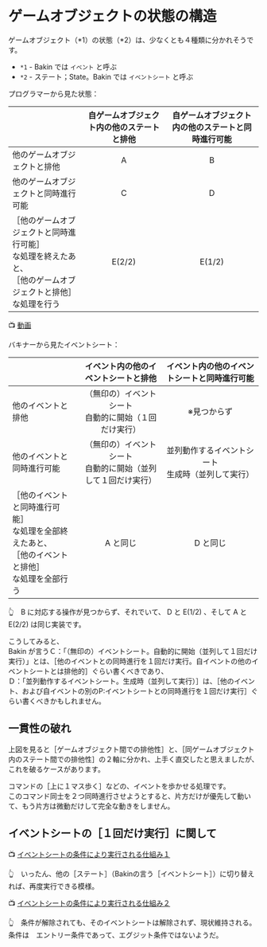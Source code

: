 # ゲームオブジェクトの状態の構造

ゲームオブジェクト（*1）の状態（*2）は、少なくとも４種類に分かれそうです。  

* `*1` - Bakin では `イベント` と呼ぶ
* `*2` - ステート；State。Bakin では `イベントシート` と呼ぶ

プログラマーから見た状態：  

|                                      | 自ゲームオブジェクト内の他のステートと排他 | 自ゲームオブジェクト内の他のステートと同時進行可能 |
|--------------------------------------|:------------------------------------------:|:--------------------------------------------------:|
| 他のゲームオブジェクトと排他         |                      A                     |                           B                        |
| 他のゲームオブジェクトと同時進行可能 |                      C                     |                           D                        |
| ［他のゲームオブジェクトと同時進行可能］<br/>な処理を終えたあと、<br/>［他のゲームオブジェクトと排他］<br/>な処理を行う | E(2/2) | E(1/2)  |

📺 [動画](https://x.com/muzudho1/status/1862759766155788622)  

バキナーから見たイベントシート：  

|                                      |             イベント内の他のイベントシートと排他               | イベント内の他のイベントシートと同時進行可能 |
|--------------------------------------|:--------------------------------------------------------------:|:--------------------------------------------:|
| 他のイベントと排他                   |    （無印の）イベントシート<br>自動的に開始（１回だけ実行）    |                  ※見つからず                |
| 他のイベントと同時進行可能           |（無印の）イベントシート<br>自動的に開始（並列して１回だけ実行）| 並列動作するイベントシート<br/>生成時（並列して実行） |
| ［他のイベントと同時進行可能］<br/>な処理を全部終えたあと、<br/>［他のイベントと排他］<br/>な処理を全部行う | A と同じ | D と同じ |

👆　B に対応する操作が見つからず、それでいて、 D と E(1/2) 、そして A と E(2/2) は同じ実装です。  

こうしてみると、  
Bakin が言うＣ：「（無印の）イベントシート。自動的に開始（並列して１回だけ実行）」とは、［他のイベントとの同時進行を１回だけ実行。自イベントの他のイベントシートとは排他的］ぐらい書くべきであり、  
Ｄ：「並列動作するイベントシート。生成時（並列して実行）］は、［他のイベント、および自イベントの別のP:イベントシートとの同時進行を１回だけ実行］ぐらい書くべきかもしれません。  

## 一貫性の破れ

上図を見ると［ゲームオブジェクト間での排他性］と、［同ゲームオブジェクト内のステート間での排他性］の２軸に分かれ、上手く直交したと思えましたが、  
これを破るケースがあります。  

コマンドの［上に１マス歩く］などの、イベントを歩かせる処理です。  
このコマンド同士を２つ同時進行させようとすると、片方だけが優先して動いて、もう片方は微動だけして完全な動きをしません。  

## イベントシートの［１回だけ実行］に関して

📺 [イベントシートの条件により実行される仕組み１](https://x.com/muzudho1/status/1870691906847674458)  

👆　いったん、他の［ステート］（Bakinの言う［イベントシート］）に切り替えれば、再度実行できる模様。  

📺 [イベントシートの条件により実行される仕組み２](https://x.com/muzudho1/status/1870707403475628432)  

👆　条件が解除されても、そのイベントシートは解除されず、現状維持される。  
条件は　エントリー条件であって、エグジット条件ではないようだ。  
